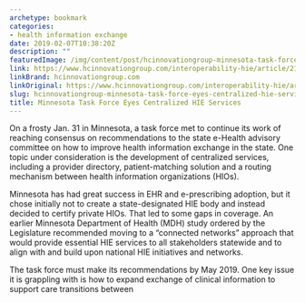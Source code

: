 ```yaml
---
archetype: bookmark
categories:
- health information exchange
date: 2019-02-07T10:38:20Z
description: ""
featuredImage: /img/content/post/hcinnovationgroup-minnesota-task-force-eyes-centralized-hie-services.jpg
link: https://www.hcinnovationgroup.com/interoperability-hie/article/21045462/minnesota-task-force-eyes-centralized-hie-services
linkBrand: hcinnovationgroup.com
linkOriginal: https://www.hcinnovationgroup.com/interoperability-hie/article/21045462/minnesota-task-force-eyes-centralized-hie-services
slug: hcinnovationgroup-minnesota-task-force-eyes-centralized-hie-services
title: Minnesota Task Force Eyes Centralized HIE Services
---
```

On a frosty Jan. 31 in Minnesota, a task force met to continue its work of reaching consensus on recommendations to the state e-Health advisory committee on how to improve health information exchange in the state. One topic under consideration is the development of centralized services, including a provider directory, patient-matching solution and a routing mechanism between health information organizations (HIOs).

Minnesota has had great success in EHR and e-prescribing adoption, but it chose initially not to create a state-designated HIE body and instead decided to certify private HIOs. That led to some gaps in coverage. An earlier Minnesota Department of Health (MDH) study ordered by the Legislature recommended moving to a “connected networks” approach that would provide essential HIE services to all stakeholders statewide and to align with and build upon national HIE initiatives and networks.

The task force must make its recommendations by May 2019. One key issue it is grappling with is how to expand exchange of clinical information to support care transitions between 